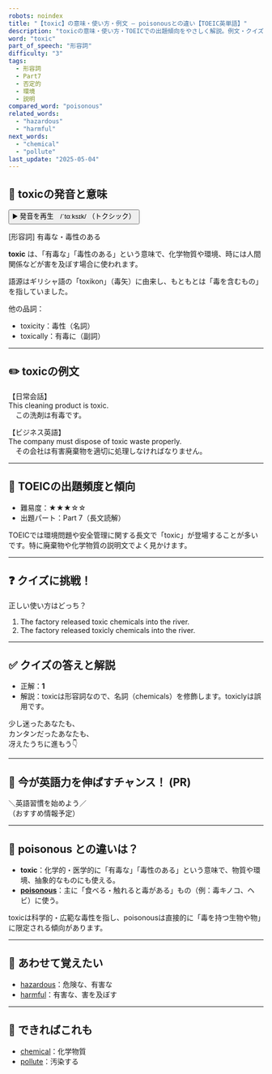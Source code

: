 ```yaml
---
robots: noindex
title: "【toxic】の意味・使い方・例文 ― poisonousとの違い【TOEIC英単語】"
description: "toxicの意味・使い方・TOEICでの出題傾向をやさしく解説。例文・クイズ付きでpoisonousとの違いもわかりやすく学べます。"
word: "toxic"
part_of_speech: "形容詞"
difficulty: "3"
tags:
  - 形容詞
  - Part7
  - 否定的
  - 環境
  - 説明
compared_word: "poisonous"
related_words:
  - "hazardous"
  - "harmful"
next_words:
  - "chemical"
  - "pollute"
last_update: "2025-05-04"
---
```


## 🔰 toxicの発音と意味

<button class="play-audio" onclick="playTTS('toxic')">
  <span class="play-audio-main">
    ▶️ 発音を再生　/ˈtɑːksɪk/
  </span>
  <span class="play-audio-sub">
    （トクシック）
  </span>
</button>

[形容詞] 有毒な・毒性のある

**toxic** は、「有毒な」「毒性のある」という意味で、化学物質や環境、時には人間関係などが害を及ぼす場合に使われます。

語源はギリシャ語の「toxikon」（毒矢）に由来し、もともとは「毒を含むもの」を指していました。

他の品詞：  
- toxicity：毒性（名詞）
- toxically：有毒に（副詞）

---

## ✏️ toxicの例文

【日常会話】  
This cleaning product is toxic.  
　この洗剤は有毒です。

【ビジネス英語】  
The company must dispose of toxic waste properly.  
　その会社は有害廃棄物を適切に処理しなければなりません。

---

## 🎯 TOEICの出題頻度と傾向

- 難易度：★★★☆☆
- 出題パート：Part 7（長文読解）

TOEICでは環境問題や安全管理に関する長文で「toxic」が登場することが多いです。特に廃棄物や化学物質の説明文でよく見かけます。

---

## ❓ クイズに挑戦！

正しい使い方はどっち？

1. The factory released toxic chemicals into the river.  
2. The factory released toxicly chemicals into the river.

---

## ✅ クイズの答えと解説

- 正解：**1**
- 解説：toxicは形容詞なので、名詞（chemicals）を修飾します。toxiclyは誤用です。

少し迷ったあなたも、  
カンタンだったあなたも、  
冴えたうちに進もう👇️

---

## 🚀 今が英語力を伸ばすチャンス！ (PR)

<div class="info-center">
＼英語習慣を始めよう／<br>  
（おすすめ情報予定）
</div>

---

## 🤔  poisonous との違いは？

- **toxic**：化学的・医学的に「有毒な」「毒性のある」という意味で、物質や環境、抽象的なものにも使える。
- **[poisonous](/word/poisonous)**：主に「食べる・触れると毒がある」もの（例：毒キノコ、ヘビ）に使う。

toxicは科学的・広範な毒性を指し、poisonousは直接的に「毒を持つ生物や物」に限定される傾向があります。

---

## 🧩 あわせて覚えたい

- [hazardous](/word/hazardous)：危険な、有害な
- [harmful](/word/harmful)：有害な、害を及ぼす

---

## 📖 できればこれも

- [chemical](/word/chemical)：化学物質
- [pollute](/word/pollute)：汚染する

<!-- cvid: aid48_bid13 -->
